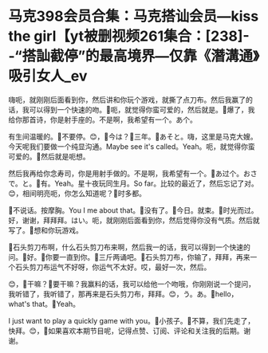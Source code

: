 # 马克398会员合集：马克搭讪会员—kiss the girl【yt被删视频261集合：[238]--“搭訕截停”的最高境界—仅靠《潛溝通》吸引女人_ev

嗨呃，就刚刚后面看到你，然后讲和你玩个游戏，就撕了点刀布。然后我赢了的话，我可以得到一个快速的吻。🎼呃，就觉得你蛮可爱的，然后就是。🎼爆了，我给你那首诗，你是射手座的。不是啊，我希望有一个。あ个。

有生间温暖的。🎼不要停。😊，🎼今は？🎼三年。🎼あそと。嗨，这里是马克大嫂。今天呢我们要做一个纯显沟通。Maybe see it's called。Yeah。呃，就觉得你蛮可爱的。🎼然后就是呃想。

然后我再给你念寿司，你是用射手做的。不是啊，我希望有一个。🎼あ过个。おさで。と。🎼有。Yeah。星十夜玩同生月。So far。比较的最近了，然后忘记了对。😊，相间明亮呃，你怎么知道呢？🎼时多都。

🎼不说话。按摩胸。You I me about that。🎼没有了。🎼今日。就束。🎼时光而过。好，谢谢，拜拜拜。はい。呃，就刚刚后面看到你，然后觉得你没有气质。然后就写了。🎼想和你玩游戏。

🎼石头剪刀布啊，什么石头剪刀布来啊，然后我一的话，我可以得到一个快速的问。🎼好。🎼你要一直到你。🎼三斤两诵吧。🎼石头剪刀布，你输了，拜拜，再来一个石头剪刀布运气不好呀，你运气不太好。哎，最好一次，然后。

😊，🎼干嘛？🎼要干嘛？我赢料的话，我可以给他一个吻哦，你刚刚说一个提问，我听错了，我听错了，那再来是石头剪刀布，拜拜。😊，う。あ。🎼hello， what's that。🎼Yeah。

 I just want to play a quickly game with you。🎼小孩子。🎼不算，我们先走了，快拜。😊，🎼如果喜欢本期节目呢，记得点赞、订阅、评论和关注我的后期。谢谢。


